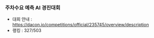 ### 주차수요 예측 AI 경진대회
- 대회 안내 : <https://dacon.io/competitions/official/235745/overview/description>
- 랭킹 : 327/503

